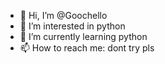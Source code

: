 - 👋 Hi, I’m @Goochello
- 👀 I’m interested in python
- 🌱 I’m currently learning python
- 📫 How to reach me: dont try pls

